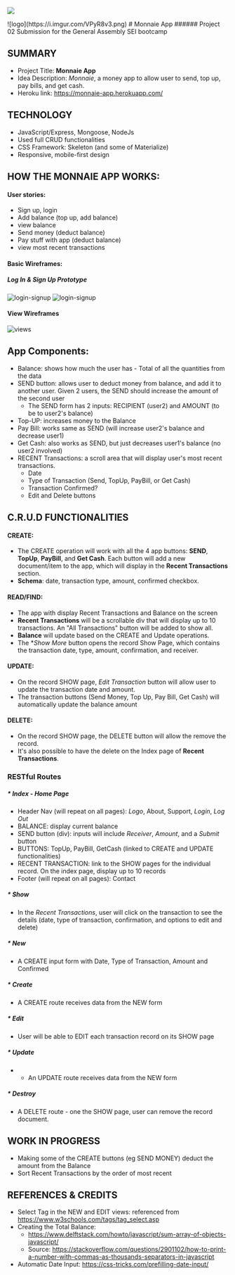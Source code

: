 <p>
   <img src="https://i.imgur.com/VPyR8v3.png"/>
</p>
![logo](https://i.imgur.com/VPyR8v3.png)
# Monnaie App
###### Project 02 Submission for the General Assembly SEI bootcamp

## SUMMARY
* Project Title: **Monnaie App**
* Idea Description: _Monnaie_, a money app to allow user to send, top up, pay bills, and get cash.
* Heroku link: https://monnaie-app.herokuapp.com/

## TECHNOLOGY
* JavaScript/Express, Mongoose, NodeJs
* Used full CRUD functionalities
* CSS Framework: Skeleton (and some of Materialize)
* Responsive, mobile-first design

## HOW THE MONNAIE APP WORKS:

#### User stories:
* Sign up, login
* Add balance (top up, add balance)
* view balance
* Send money (deduct balance)
* Pay stuff with app (deduct balance)
* view most recent transactions

#### Basic Wireframes:
##### Log In & Sign Up Prototype
![login-signup](https://i.imgur.com/GCamltO.png)
![login-signup](https://i.imgur.com/AxWdan9.png)

#### View Wireframes
![views](https://i.imgur.com/mIcBTyN.png)

## App Components:
* Balance: shows how much the user has - Total of all the quantities from the data
* SEND button: allows user to deduct money from balance, and add it to another user. Given 2 users, the SEND should increase the amount of the second user
  * The SEND form has 2 inputs: RECIPIENT (user2) and AMOUNT (to be to user2's balance)
* Top-UP: increases money to the Balance
* Pay Bill: works same as SEND (will increase user2's balance and decrease user1)
* Get Cash: also works as SEND, but just decreases user1's balance (no user2 involved)
* RECENT Transactions: a scroll area that will display user's most recent transactions.
  * Date
  * Type of Transaction (Send, TopUp, PayBill, or Get Cash)
  * Transaction Confirmed?
  * Edit and Delete buttons

## C.R.U.D FUNCTIONALITIES

#### CREATE:
  * The CREATE operation will work with all the 4 app buttons: **SEND**, **TopUp**, **PayBill**, and **Get Cash**. Each button will add a new document/item to the app, which will display in the **Recent Transactions** section.
  * **Schema**: date, transaction type, amount, confirmed checkbox.

#### READ/FIND:
  * The app with display Recent Transactions and Balance on the screen
  * **Recent Transactions** will be a scrollable div that will  display up to 10 transactions. An "All Transactions" button will be added to show all.
  * **Balance** will update based on the CREATE and Update operations.
  * The **Show More* button opens the record Show Page, which contains the transaction date, type, amount, confirmation, and receiver.

#### UPDATE:
* On the record SHOW page, _Edit Transaction_ button will allow user to update the transaction date and amount.
* The transaction buttons (Send Money, Top Up, Pay Bill, Get Cash) will automatically update the balance amount

#### DELETE:
* On the record SHOW page, the DELETE button will allow the remove the record.
* It's also possible to have the delete on the Index page of **Recent Transactions**.

### RESTful Routes

##### * Index - Home Page
* Header Nav (will repeat on all pages): _Logo_, About, Support, _Login_, _Log Out_
* BALANCE: display current balance
* SEND button (div): inputs will include _Receiver_, _Amount_, and a _Submit_ button
* BUTTONS: TopUp, PayBill, GetCash (linked to CREATE and UPDATE functionalities)
* RECENT TRANSACTION: link to the SHOW pages for the individual record. On the index page, display up to 10 records
* Footer (will repeat on all pages): Contact

##### * Show
  * In the _Recent Transactions_, user will click on the transaction to see the details (date, type of transaction, confirmation, and options to edit and delete)

##### * New
  * A CREATE input form with Date, Type of Transaction, Amount and Confirmed

##### * Create
  * A CREATE route receives data from the NEW form

##### * Edit
  * User will be able to EDIT each transaction record on its SHOW page

##### * Update
  * * An UPDATE route receives data from the NEW form

##### * Destroy
  * A DELETE route - one the SHOW page, user can remove the record document.

## WORK IN PROGRESS
* Making some of the CREATE buttons (eg SEND MONEY) deduct the amount from the Balance
* Sort Recent Transactions by the order of most recent


## REFERENCES & CREDITS

* Select Tag in the NEW and EDIT views: referenced from https://www.w3schools.com/tags/tag_select.asp
* Creating the Total Balance:
  * https://www.delftstack.com/howto/javascript/sum-array-of-objects-javascript/
  * Source: https://stackoverflow.com/questions/2901102/how-to-print-a-number-with-commas-as-thousands-separators-in-javascript
*   Automatic Date Input: https://css-tricks.com/prefilling-date-input/


<!-- ## Tentative Schedule:

#### October 20:
* Complete project idea and Wireframes (DONE)
* Complete initial setup of the CRUD app, following REST approach (DONE)
* Initial deployment on Heroku (DONE)
* Resubmit W06D02 completed HW (DONE)
* Resubmit W05D03 completed HW (DONE)

#### October 21-22:  MVP ready
* Set up app components: data/models (with some seed data), controllers, basic views (index, new, edit, show),styles (i'm using Skeleton)
* JS / backend - work on CRUD and REST routes
* Complete CRUD and REST routes (if needed)
* Mathematical operations working:
  * BALANCE button,
  * increments,
  * deductions
* Heroku deployment works without any issues



#### October 23 -24:
* Responsive Design - basic setup
* * Adopt responsive design to the app (my goal is for the app to be used on the mobile primarily)
* App CSS
* Add additional features

### -->
